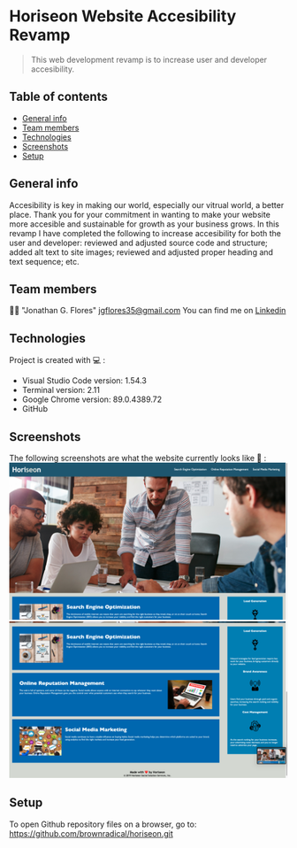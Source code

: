 # Horiseon Website Accesibility Revamp
> This web development revamp is to increase user and developer accesibility.

## Table of contents
* [General info](#general-info)
* [Team members](#team-members)
* [Technologies](#technologies)
* [Screenshots](#screenshots)
* [Setup](#setup)

## General info
Accesibility is key in making our world, especially our vitrual world, a better place. Thank you for your commitment in wanting to make your website more accesible and sustainable for growth as your business grows. In this revamp I have completed the following to increase accesibility for both the user and developer: reviewed and adjusted source code and structure; added alt text to site images; reviewed and adjusted proper heading and text sequence; etc.

## Team members 
:technologist: "Jonathan G. Flores" <jgflores35@gmail.com>
You can find me on [Linkedin](https://www.linkedin.com/in/brownradical "Add me on Linkedin")
	
## Technologies 
Project is created with :computer: :
* Visual Studio Code version: 1.54.3
* Terminal version: 2.11
* Google Chrome version: 89.0.4389.72
* GitHub

## Screenshots 
The following screenshots are what the website currently looks like :camera_flash: :
![screenshot of top section of Horiseon website](./Develop/assets/images/read-me-pic-1.png)
![screenshot of bottom section of Horiseon website](./Develop/assets/images/read-me-pic-2.png)
	
## Setup
To open Github repository files on a browser, go to: https://github.com/brownradical/horiseon.git
